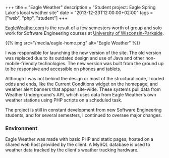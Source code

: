 +++
title = "Eagle Weather"
description = "Student project: Eagle Spring Lake's local weather site"
date = "2013-12-23T12:00:00+02:00"
tags = ["web", "php", "student"]
+++

[EagleWeather.com](http://eagleweather.com) is the result of a few semesters worth of group and solo work for Software Engineering courses at [University of Wisconsin-Parkside](https://uwp.edu).

{{% img src="/media/eagle-home.png" alt="Eagle Weather" %}}

I was responsible for launching the new version of the site. The old version was replaced due to its outdated design and use of Java and other non-mobile-friendly technologies. The new version was built from the ground up to be responsive and accessible on phones and tablets.

Although I was not behind the design or most of the structural code, I coded odds and ends, like the Current Conditions widget on the homepage, and weather alert banners that appear site-wide. These systems pull data from Weather Underground's API, which uses data from Eagle Weather's own weather stations using PHP scripts on a scheduled task.

The project is still in constant development from new Software Engineering students, and for several semesters, I continued to oversee major changes.

### Environment

Eagle Weather was made with basic PHP and static pages, hosted on a shared web host provided by the client. A MySQL database is used to weather data tracked by the client's weather tracking hardware.
